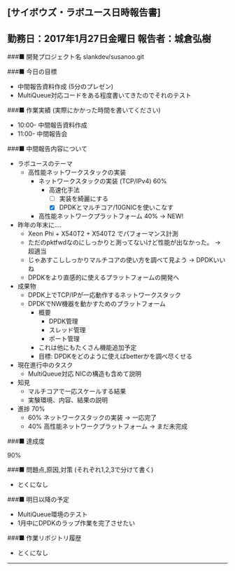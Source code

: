 

[サイボウズ・ラボユース日時報告書]
---------------------------------------------------------------------------
勤務日：2017年1月27日金曜日
報告者：城倉弘樹
---------------------------------------------------------------------------
###■ 開発プロジェクト名
 slankdev/susanoo.git


###■ 今日の目標

 - 中間報告資料作成 (5分のプレゼン)
 - MultiQueue対応コードをある程度書いてきたのでそれのテスト

###■ 作業実績 (実際にかかった時間を書いてください)

 - 10:00- 中間報告資料作成
 - 11:00- 中間報告会

###■ 中間報告内容について

 - ラボユースのテーマ
     - 高性能ネットワークスタックの実装
	     - ネットワークスタックの実装 (TCP/IPv4) 60%
		    - 高速化手法
				- [ ] 実装を綺麗にする
				- [x] DPDKとマルチコア/10GNICを使いこなす
		 - 高性能ネットワークプラットフォーム    40% -> NEW!
 - 昨年の年末に....
     - Xeon Phi + X540T2 + X540T2 でパフォーマンス計測
     - ただのpktfwdなのにしっかりと測ってないけど性能が出なかった。 -> 超適当
	 - じゃあすこししっかりマルチコアの使い方を調べて見よう -> DPDKいいね
	 - DPDKをより直感的に使えるプラットフォームの開発へ
 - 成果物
     - DPDK上でTCP/IPが一応動作するネットワークスタック
	 - DPDKでNW機器を動かすためのプラットフォーム
	     - 概要
			 - DPDK管理
			 - スレッド管理
			 - ポート管理
	     - これは他にもたくさん機能追加予定
		 - 目標: DPDKをどのように使えばbetterかを調べ尽くせる
 - 現在進行中のタスク
     - MultiQueue対応 NICの構造も含めて説明
 - 知見
     - マルチコアで一応スケールする結果
	 - 実験環境、内容、結果の説明
 - 進捗 70%
     - 60% ネットワークスタックの実装 -> 一応完了
	 - 40% 高性能ネットワークプラットフォーム -> まだ未完成


###■ 達成度

90%


###■ 問題点,原因,対策 (それぞれ1,2,3で分けて書く)

 - とくになし

###■ 明日以降の予定

 - MultiQueue環境のテスト
 - 1月中にDPDKのラップ作業を完了させたい

###■ 作業リポジトリ履歴

 - とくになし

---------------------------------------------------------------------------
